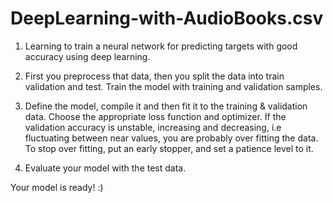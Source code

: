 # DeepLearning-with-AudioBooks.csv

1. Learning to train a neural network for predicting targets with good accuracy using deep learning. 

2. First you preprocess that data, then you split the data into train validation and test. 
   Train the model with training and validation samples.

3. Define the model, compile it and then fit it to the training & validation data. 
   Choose the appropriate loss function and optimizer. 
   If the validation accuracy is unstable, increasing and decreasing, i.e fluctuating between near values, you are probably over fitting the data. 
   To stop over fitting, put an early stopper, and set a patience level to it. 

4. Evaluate your model with the test data. 

Your model is ready! :)


